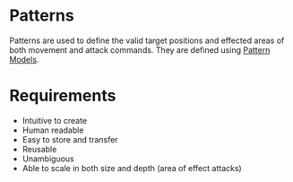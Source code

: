 # Patterns

Patterns are used to define the valid target positions and effected areas of both movement and attack commands. 
They are defined using [Pattern Models](PatternModel.md).

# Requirements

* Intuitive to create
* Human readable
* Easy to store and transfer
* Reusable
* Unambiguous
* Able to scale in both size and depth (area of effect attacks)


